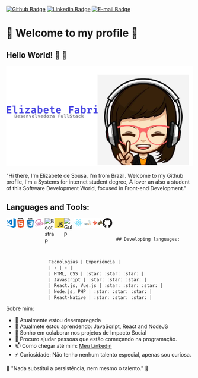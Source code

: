 [![Github Badge](https://img.shields.io/badge/-Github-000?style=flat-square&logo=Github&logoColor=white&link=https://github.com/joaoazevedoJS)](https://github.com/ElizabetePluGgui)
[![Linkedin Badge](https://img.shields.io/badge/-LinkedIn-blue?style=flat-square&logo=Linkedin&logoColor=white&link=https://www.linkedin.com/in/joaoazevedojs)](https://www.linkedin.com/in/elizabete-fabri-a0927819b/)
[![E-mail Badge](https://img.shields.io/badge/-E--mail-c14438?style=flat-square&logo=Gmail&logoColor=white&link=mailto:contato@joaoazevedojs.com.br)](mailto:pluggi.programmer@gmail.com)

# 🎀 Welcome to my profile 🎀

## Hello World! :wave: :wave:
![fundo](./fundo.png)

<p>"Hi there, I'm Elizabete de Sousa, I'm from Brazil. Welcome to my Github profile, I'm a Systems for internet student degree, A lover an also a student of this Software Development World, focused in Front-end Development."
</p>

## Languages and Tools:

<img align="left" alt="Visual Studio Code" width="26px" src="https://raw.githubusercontent.com/github/explore/80688e429a7d4ef2fca1e82350fe8e3517d3494d/topics/visual-studio-code/visual-studio-code.png" />
<img align="left" alt="HTML5" width="26px" src="https://raw.githubusercontent.com/github/explore/80688e429a7d4ef2fca1e82350fe8e3517d3494d/topics/html/html.png" />
<img align="left" alt="CSS3" width="26px" src="https://raw.githubusercontent.com/github/explore/80688e429a7d4ef2fca1e82350fe8e3517d3494d/topics/css/css.png" />
<img align="left" alt="Sass" width="26px" src="https://raw.githubusercontent.com/github/explore/80688e429a7d4ef2fca1e82350fe8e3517d3494d/topics/sass/sass.png" />
<img align="left" alt="Bootstrap" width="26px" src="https://cdn.iconscout.com/icon/free/png-256/bootstrap-7-1175254.png" />
<img align="left" alt="JavaScript" width="26px" src="https://raw.githubusercontent.com/github/explore/80688e429a7d4ef2fca1e82350fe8e3517d3494d/topics/javascript/javascript.png" />
<img align="left" alt="Gulp" width="26px" src="https://miro.medium.com/max/1200/1*IGn5E-1wp5mQ2DHoevVCFA.png" />
<img align="left" alt="React" width="26px" src="https://raw.githubusercontent.com/github/explore/80688e429a7d4ef2fca1e82350fe8e3517d3494d/topics/react/react.png" />
<img align="left" alt="MySQL" width="26px" src="https://raw.githubusercontent.com/github/explore/80688e429a7d4ef2fca1e82350fe8e3517d3494d/topics/mysql/mysql.png" />
<img align="left" alt="Git" width="26px" src="https://raw.githubusercontent.com/github/explore/80688e429a7d4ef2fca1e82350fe8e3517d3494d/topics/git/git.png" />
<img align="left" alt="GitHub" width="26px" src="https://raw.githubusercontent.com/github/explore/78df643247d429f6cc873026c0622819ad797942/topics/github/github.png" />

<br />
<br />

                    ## Developing languages:
<br />

                    Tecnologias | Experiência |
                    | - | - |
                    | HTML, CSS | :star: :star: :star: | 
                    | Javascript | :star: :star: :star: |
                    | React.js, Vue.js | :star: :star: :star: |
                    | Node.js, PHP | :star: :star: :star: |
                    | React-Native | :star: :star: :star: |



Sobre mim:
- 🔭 Atualmente estou desempregada
- 🌱 Atualmete estou aprendendo: JavaScript, React and NodeJS
- 👯 Sonho em colaborar nos projetos de Impacto Social 
- 🤔 Procuro ajudar pessoas que estão começando na programação.
- 📫 Como chegar até mim: [Meu Linkedin](https://www.linkedin.com/in/elizabete-fabri-a0927819b/)
- ⚡ Curiosidade: Não tenho nenhum talento especial, apenas sou curiosa.

🚀 "Nada substitui a persistência, nem mesmo o talento." 🚀
